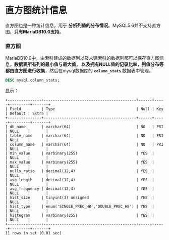 直方图统计信息
=============================================
直方图也是一种统计信息，用于 **分析列值的分布情况**。MySQL5.6并不支持直方图，**只有MariaDB10.0支持**。

### 直方图
MariaDB10.0中，由索引建成的数据列以及未建索引的数据列都可以保存直方图信息。**数据表所有列的最小值与最大值，
以及拥有NULL值的记录比率，列值分布等都由直方图进行收集**，然后在mysql数据库的 **`column_stats`** 数据表中管理。
```sql
DESC mysql.column_stats;
```
显示：
```
+---------------+-----------------------------------------+------+-----+---------+-------+
| Field         | Type                                    | Null | Key | Default | Extra |
+---------------+-----------------------------------------+------+-----+---------+-------+
| db_name       | varchar(64)                             | NO   | PRI | NULL    |       |
| table_name    | varchar(64)                             | NO   | PRI | NULL    |       |
| column_name   | varchar(64)                             | NO   | PRI | NULL    |       |
| min_value     | varbinary(255)                          | YES  |     | NULL    |       |
| max_value     | varbinary(255)                          | YES  |     | NULL    |       |
| nulls_ratio   | decimal(12,4)                           | YES  |     | NULL    |       |
| avg_length    | decimal(12,4)                           | YES  |     | NULL    |       |
| avg_frequency | decimal(12,4)                           | YES  |     | NULL    |       |
| hist_size     | tinyint(3) unsigned                     | YES  |     | NULL    |       |
| hist_type     | enum('SINGLE_PREC_HB','DOUBLE_PREC_HB') | YES  |     | NULL    |       |
| histogram     | varbinary(255)                          | YES  |     | NULL    |       |
+---------------+-----------------------------------------+------+-----+---------+-------+
11 rows in set (0.01 sec)
```
